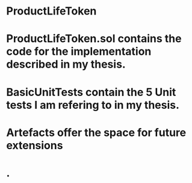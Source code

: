 # ProductLifeToken
# ProductLifeToken.sol contains the code for the implementation described in my thesis.
# BasicUnitTests contain the 5 Unit tests I am refering to in my thesis.
# Artefacts offer the space for future extensions
# .
